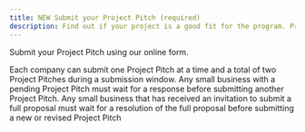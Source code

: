 ```yaml
---
title: NEW Submit your Project Pitch (required)
description: Find out if your project is a good fit for the program. Processing time: Up to three weeks 
---
```

Submit your Project Pitch using our online form.

Each company can submit one Project Pitch at a time and a total of two Project Pitches during a submission window. Any small business with a pending Project Pitch must wait for a response before submitting another Project Pitch. Any small business that has received an invitation to submit a full proposal must wait for a resolution of the full proposal before submitting a new or revised Project Pitch
